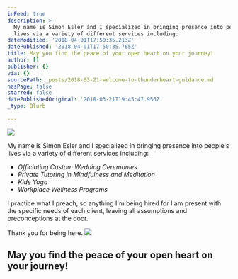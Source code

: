 ```yaml
---
inFeed: true
description: >-
  My name is Simon Esler and I specialized in bringing presence into people’s
  lives via a variety of different services including:
dateModified: '2018-04-01T17:50:35.213Z'
datePublished: '2018-04-01T17:50:35.765Z'
title: May you find the peace of your open heart on your journey!
author: []
publisher: {}
via: {}
sourcePath: _posts/2018-03-21-welcome-to-thunderheart-guidance.md
hasPage: false
starred: false
datePublishedOriginal: '2018-03-21T19:45:47.956Z'
_type: Blurb

---
```

![](https://the-grid-user-content.s3-us-west-2.amazonaws.com/d0a1729a-5c08-4d8b-8939-b673c4401a0a.jpg)

My name is Simon Esler and I specialized in bringing presence into people's lives via a variety of different services including:

* _Officiating Custom Wedding Ceremonies_
* _Private Tutoring in Mindfulness and Meditation_
* _Kids Yoga_
* _Workplace Wellness Programs_

I practice what I preach, so anything I'm being hired for I am present with the specific needs of each client, leaving all assumptions and preconceptions at the door.

Thank you for being here.
![](https://the-grid-user-content.s3-us-west-2.amazonaws.com/e8157a5d-7d0d-4fa8-b49e-8deb9b525960.jpg)

## May you find the peace of your open heart on your journey!